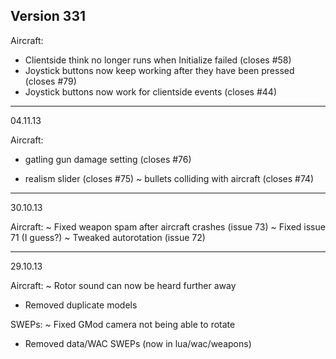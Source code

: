 


## Version 331

Aircraft:
- Clientside think no longer runs when Initialize failed (closes #58)
- Joystick buttons now keep working after they have been pressed (closes #79)
- Joystick buttons now work for clientside events (closes #44)

---

04.11.13

Aircraft:
+ gatling gun damage setting (closes #76)
- realism slider (closes #75)
~ bullets colliding with aircraft (closes #74)

---

30.10.13

Aircraft:
~ Fixed weapon spam after aircraft crashes (issue 73)
~ Fixed issue 71 (I guess?)
~ Tweaked autorotation (issue 72)

---

29.10.13

Aircraft:
~ Rotor sound can now be heard further away
- Removed duplicate models

SWEPs:
~ Fixed GMod camera not being able to rotate
- Removed data/WAC SWEPs (now in lua/wac/weapons)
